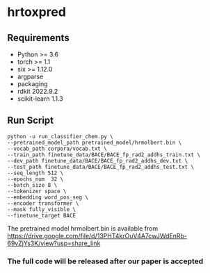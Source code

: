# hrtoxpred

## Requirements
* Python >= 3.6
* torch >= 1.1
* six >= 1.12.0
* argparse
* packaging
* rdkit 2022.9.2
* scikit-learn 1.1.3

## Run Script
```
python -u run_classifier_chem.py \
--pretrained_model_path pretrained_model/hrmolbert.bin \
--vocab_path corpora/vocab.txt \
--train_path finetune_data/BACE/BACE_fp_rad2_addhs_train.txt \
--dev_path finetune_data/BACE/BACE_fp_rad2_addhs_dev.txt \
--test_path finetune_data/BACE/BACE_fp_rad2_addhs_test.txt \
--seq_length 512 \
--epochs_num  32 \
--batch_size 8 \
--tokenizer space \
--embedding word_pos_seg \
--encoder transformer \
--mask fully_visible \
--finetune_target BACE
```
The pretrained model hrmolbert.bin is available from https://drive.google.com/file/d/13PHT4krOuV4A7cwJWdEnRb-69vZjYs3K/view?usp=share_link
### The full code will be released after our paper is accepted
